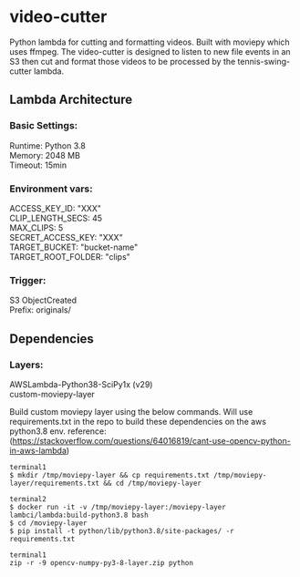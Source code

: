 # video-cutter

Python lambda for cutting and formatting videos. Built with moviepy which uses ffmpeg. The video-cutter is designed to listen to new file events in an S3 then cut and format those videos to be processed by the tennis-swing-cutter lambda. 

## Lambda Architecture

### Basic Settings:

Runtime: Python 3.8  
Memory: 2048 MB  
Timeout: 15min

### Environment vars:

ACCESS_KEY_ID: "XXX"  
CLIP_LENGTH_SECS: 45  
MAX_CLIPS: 5  
SECRET_ACCESS_KEY: "XXX"  
TARGET_BUCKET: "bucket-name"  
TARGET_ROOT_FOLDER: "clips"

### Trigger:

S3 ObjectCreated  
Prefix: originals/

## Dependencies

### Layers:

AWSLambda-Python38-SciPy1x (v29)  
custom-moviepy-layer

Build custom moviepy layer using the below commands. Will use requirements.txt in the repo to build these dependencies on the aws python3.8 env.
reference: (https://stackoverflow.com/questions/64016819/cant-use-opencv-python-in-aws-lambda)

```
terminal1
$ mkdir /tmp/moviepy-layer && cp requirements.txt /tmp/moviepy-layer/requirements.txt && cd /tmp/moviepy-layer

terminal2
$ docker run -it -v /tmp/moviepy-layer:/moviepy-layer lambci/lambda:build-python3.8 bash  
$ cd /moviepy-layer  
$ pip install -t python/lib/python3.8/site-packages/ -r requirements.txt

terminal1
zip -r -9 opencv-numpy-py3-8-layer.zip python
```

